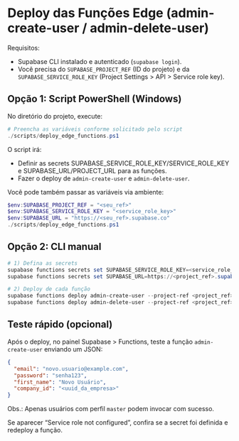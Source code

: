 # Deploy das Funções Edge (admin-create-user / admin-delete-user)

Requisitos:
- Supabase CLI instalado e autenticado (`supabase login`).
- Você precisa do `SUPABASE_PROJECT_REF` (ID do projeto) e da `SUPABASE_SERVICE_ROLE_KEY` (Project Settings > API > Service role key).

## Opção 1: Script PowerShell (Windows)

No diretório do projeto, execute:

```powershell
# Preencha as variáveis conforme solicitado pelo script
./scripts/deploy_edge_functions.ps1
```

O script irá:
- Definir as secrets SUPABASE_SERVICE_ROLE_KEY/SERVICE_ROLE_KEY e SUPABASE_URL/PROJECT_URL para as funções.
- Fazer o deploy de `admin-create-user` e `admin-delete-user`.

Você pode também passar as variáveis via ambiente:

```powershell
$env:SUPABASE_PROJECT_REF = "<seu_ref>"
$env:SUPABASE_SERVICE_ROLE_KEY = "<service_role_key>"
$env:SUPABASE_URL = "https://<seu_ref>.supabase.co"
./scripts/deploy_edge_functions.ps1
```

## Opção 2: CLI manual

```powershell
# 1) Defina as secrets
supabase functions secrets set SUPABASE_SERVICE_ROLE_KEY=<service_role_key> SERVICE_ROLE_KEY=<service_role_key> --project-ref <project_ref>
supabase functions secrets set SUPABASE_URL=https://<project_ref>.supabase.co PROJECT_URL=https://<project_ref>.supabase.co --project-ref <project_ref>

# 2) Deploy de cada função
supabase functions deploy admin-create-user --project-ref <project_ref>
supabase functions deploy admin-delete-user --project-ref <project_ref>
```

## Teste rápido (opcional)

Após o deploy, no painel Supabase > Functions, teste a função `admin-create-user` enviando um JSON:

```json
{
  "email": "novo.usuario@example.com",
  "password": "senha123",
  "first_name": "Novo Usuário",
  "company_id": "<uuid_da_empresa>"
}
```

Obs.: Apenas usuários com perfil `master` podem invocar com sucesso.

Se aparecer “Service role not configured”, confira se a secret foi definida e redeploy a função.